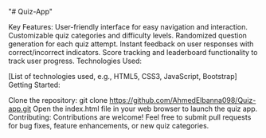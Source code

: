 "# Quiz-App" 


Key Features:
User-friendly interface for easy navigation and interaction.
Customizable quiz categories and difficulty levels.
Randomized question generation for each quiz attempt.
Instant feedback on user responses with correct/incorrect indicators.
Score tracking and leaderboard functionality to track user progress.
Technologies Used:

[List of technologies used, e.g., HTML5, CSS3, JavaScript, Bootstrap]
Getting Started:

Clone the repository: git clone https://github.com/AhmedElbanna098/Quiz-app.git
Open the index.html file in your web browser to launch the quiz app.
Contributing:
Contributions are welcome! Feel free to submit pull requests for bug fixes, feature enhancements, or new quiz categories.
